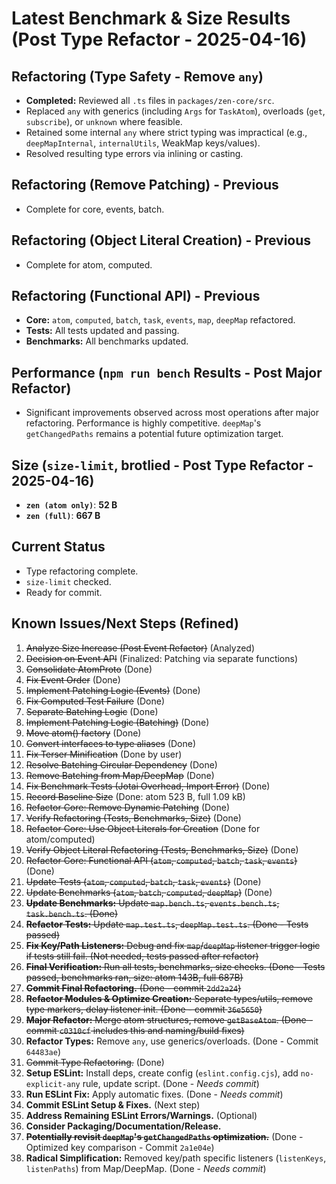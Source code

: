 # Latest Benchmark & Size Results (Post Type Refactor - 2025-04-16)

## Refactoring (Type Safety - Remove `any`)
- **Completed:** Reviewed all `.ts` files in `packages/zen-core/src`.
- Replaced `any` with generics (including `Args` for `TaskAtom`), overloads (`get`, `subscribe`), or `unknown` where feasible.
- Retained some internal `any` where strict typing was impractical (e.g., `deepMapInternal`, `internalUtils`, WeakMap keys/values).
- Resolved resulting type errors via inlining or casting.

## Refactoring (Remove Patching) - Previous
- Complete for core, events, batch.

## Refactoring (Object Literal Creation) - Previous
- Complete for atom, computed.

## Refactoring (Functional API) - Previous
- **Core:** `atom`, `computed`, `batch`, `task`, `events`, `map`, `deepMap` refactored.
- **Tests:** All tests updated and passing.
- **Benchmarks:** All benchmarks updated.

## Performance (`npm run bench` Results - Post Major Refactor)
- Significant improvements observed across most operations after major refactoring. Performance is highly competitive. `deepMap`'s `getChangedPaths` remains a potential future optimization target.

## Size (`size-limit`, brotlied - Post Type Refactor - 2025-04-16)
- **`zen (atom only)`**: **52 B**
- **`zen (full)`**: **667 B**

## Current Status
- Type refactoring complete.
- `size-limit` checked.
- Ready for commit.

## Known Issues/Next Steps (Refined)
1.  ~~Analyze Size Increase (Post Event Refactor)~~ (Analyzed)
2.  ~~Decision on Event API~~ (Finalized: Patching via separate functions)
3.  ~~Consolidate AtomProto~~ (Done)
4.  ~~Fix Event Order~~ (Done)
5.  ~~Implement Patching Logic (Events)~~ (Done)
6.  ~~Fix Computed Test Failure~~ (Done)
7.  ~~Separate Batching Logic~~ (Done)
8.  ~~Implement Patching Logic (Batching)~~ (Done)
9.  ~~Move atom() factory~~ (Done)
10. ~~Convert interfaces to type aliases~~ (Done)
11. ~~Fix Terser Minification~~ (Done by user)
12. ~~Resolve Batching Circular Dependency~~ (Done)
13. ~~Remove Batching from Map/DeepMap~~ (Done)
14. ~~Fix Benchmark Tests (Jotai Overhead, Import Error)~~ (Done)
15. ~~Record Baseline Size~~ (Done: atom 523 B, full 1.09 kB)
16. ~~Refactor Core: Remove Dynamic Patching~~ (Done)
17. ~~Verify Refactoring (Tests, Benchmarks, Size)~~ (Done)
18. ~~Refactor Core: Use Object Literals for Creation~~ (Done for atom/computed)
19. ~~Verify Object Literal Refactoring (Tests, Benchmarks, Size)~~ (Done)
20. ~~Refactor Core: Functional API (`atom`, `computed`, `batch`, `task`, `events`)~~ (Done)
21. ~~Update Tests (`atom`, `computed`, `batch`, `task`, `events`)~~ (Done)
22. ~~Update Benchmarks (`atom`, `batch`, `computed`, `deepMap`)~~ (Done)
23. ~~**Update Benchmarks:** Update `map.bench.ts`, `events.bench.ts`, `task.bench.ts`. (Done)~~
24. ~~**Refactor Tests:** Update `map.test.ts`, `deepMap.test.ts`. (Done - Tests passed)~~
25. ~~**Fix Key/Path Listeners:** Debug and fix `map`/`deepMap` listener trigger logic if tests still fail. (Not needed, tests passed after refactor)~~
26. ~~**Final Verification:** Run all tests, benchmarks, size checks. (Done - Tests passed, benchmarks ran, size: atom 143B, full 687B)~~
27. ~~**Commit Final Refactoring.** (Done - commit `2dd2a24`)~~
28. ~~**Refactor Modules & Optimize Creation:** Separate types/utils, remove type markers, delay listener init. (Done - commit `36e5650`)~~
29. ~~**Major Refactor:** Merge atom structures, remove `getBaseAtom`. (Done - commit `c0310cf` includes this and naming/build fixes)~~
30. **Refactor Types:** Remove `any`, use generics/overloads. (Done - Commit `64483ae`)
31. ~~Commit Type Refactoring.~~ (Done)
32. **Setup ESLint:** Install deps, create config (`eslint.config.cjs`), add `no-explicit-any` rule, update script. (Done - *Needs commit*)
33. **Run ESLint Fix:** Apply automatic fixes. (Done - *Needs commit*)
34. **Commit ESLint Setup & Fixes.** (Next step)
35. **Address Remaining ESLint Errors/Warnings.** (Optional)
36. **Consider Packaging/Documentation/Release.**
37. ~~**Potentially revisit `deepMap`'s `getChangedPaths` optimization.**~~ (Done - Optimized key comparison - Commit `2a1e04e`)
38. **Radical Simplification:** Removed key/path specific listeners (`listenKeys`, `listenPaths`) from Map/DeepMap. (Done - *Needs commit*)